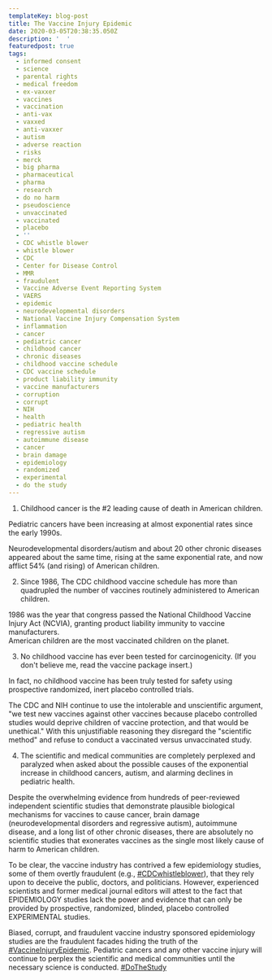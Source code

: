 ```yaml
---
templateKey: blog-post
title: The Vaccine Injury Epidemic
date: 2020-03-05T20:38:35.050Z
description: '  '
featuredpost: true
tags:
  - informed consent
  - science
  - parental rights
  - medical freedom
  - ex-vaxxer
  - vaccines
  - vaccination
  - anti-vax
  - vaxxed
  - anti-vaxxer
  - autism
  - adverse reaction
  - risks
  - merck
  - big pharma
  - pharmaceutical
  - pharma
  - research
  - do no harm
  - pseudoscience
  - unvaccinated
  - vaccinated
  - placebo
  - ''
  - CDC whistle blower
  - whistle blower
  - CDC
  - Center for Disease Control
  - MMR
  - fraudulent
  - Vaccine Adverse Event Reporting System
  - VAERS
  - epidemic
  - neurodevelopmental disorders
  - National Vaccine Injury Compensation System
  - inflammation
  - cancer
  - pediatric cancer
  - childhood cancer
  - chronic diseases
  - childhood vaccine schedule
  - CDC vaccine schedule
  - product liability immunity
  - vaccine manufacturers
  - corruption
  - corrupt
  - NIH
  - health
  - pediatric health
  - regressive autism
  - autoimmune disease
  - cancer
  - brain damage
  - epidemiology
  - randomized
  - experimental
  - do the study
---
```

<!--StartFragment-->

1. Childhood cancer is the #2 leading cause of death in American children.

Pediatric cancers have been increasing at almost exponential rates since the early 1990s.

Neurodevelopmental disorders/autism and about 20 other chronic diseases appeared about the same time, rising at the same exponential rate, and now afflict 54% (and rising) of American children.

2. Since 1986, The CDC childhood vaccine schedule has more than quadrupled the number of vaccines routinely administered to American children.

1986 was the year that congress passed the National Childhood Vaccine Injury Act (NCVIA), granting product liability immunity to vaccine manufacturers.\
American children are the most vaccinated children on the planet.

3. No childhood vaccine has ever been tested for carcinogenicity. (If you don't believe me, read the vaccine package insert.)

In fact, no childhood vaccine has been truly tested for safety using prospective randomized, inert placebo controlled trials.

The CDC and NIH continue to use the intolerable and unscientific argument, "we test new vaccines against other vaccines because placebo controlled studies would deprive children of vaccine protection, and that would be unethical." With this unjustifiable reasoning they disregard the "scientific method" and refuse to conduct a vaccinated versus unvaccinated study.

4. The scientific and medical communities are completely perplexed and paralyzed when asked about the possible causes of the exponential increase in childhood cancers, autism, and alarming declines in pediatric health.

Despite the overwhelming evidence from hundreds of peer-reviewed independent scientific studies that demonstrate plausible biological mechanisms for vaccines to cause cancer, brain damage (neurodevelopmental disorders and regressive autism), autoimmune disease, and a long list of other chronic diseases, there are absolutely no scientific studies that exonerates vaccines as the single most likely cause of harm to American children.

To be clear, the vaccine industry has contrived a few epidemiology studies, some of them overtly fraudulent (e.g., [\#CDCwhistleblower](https://www.facebook.com/hashtag/cdcwhistleblower?source=feed_text&epa=HASHTAG)), that they rely upon to deceive the public, doctors, and politicians. However, experienced scientists and former medical journal editors will attest to the fact that EPIDEMIOLOGY studies lack the power and evidence that can only be provided by prospective, randomized, blinded, placebo controlled EXPERIMENTAL studies.

Biased, corrupt, and fraudulent vaccine industry sponsored epidemiology studies are the fraudulent facades hiding the truth of the [\#VaccineInjuryEpidemic](https://www.facebook.com/hashtag/vaccineinjuryepidemic?source=feed_text&epa=HASHTAG). Pediatric cancers and any other vaccine injury will continue to perplex the scientific and medical communities until the necessary science is conducted. [\#DoTheStudy](https://www.facebook.com/hashtag/dothestudy?source=feed_text&epa=HASHTAG)

<!--EndFragment-->